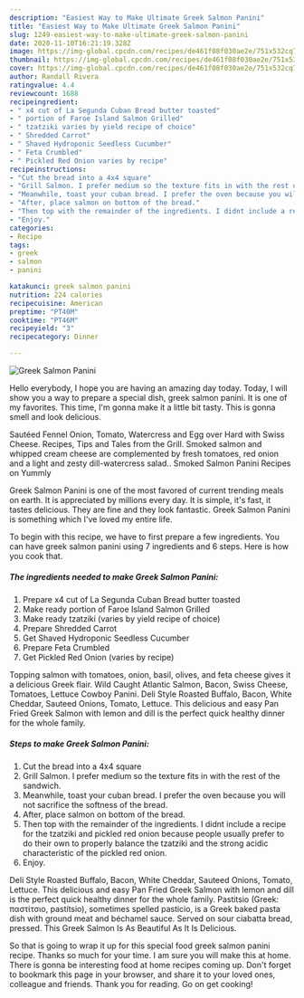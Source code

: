 ```yaml
---
description: "Easiest Way to Make Ultimate Greek Salmon Panini"
title: "Easiest Way to Make Ultimate Greek Salmon Panini"
slug: 1249-easiest-way-to-make-ultimate-greek-salmon-panini
date: 2020-11-10T16:21:19.328Z
image: https://img-global.cpcdn.com/recipes/de461f08f030ae2e/751x532cq70/greek-salmon-panini-recipe-main-photo.jpg
thumbnail: https://img-global.cpcdn.com/recipes/de461f08f030ae2e/751x532cq70/greek-salmon-panini-recipe-main-photo.jpg
cover: https://img-global.cpcdn.com/recipes/de461f08f030ae2e/751x532cq70/greek-salmon-panini-recipe-main-photo.jpg
author: Randall Rivera
ratingvalue: 4.4
reviewcount: 1688
recipeingredient:
- " x4 cut of La Segunda Cuban Bread butter toasted"
- " portion of Faroe Island Salmon Grilled"
- " tzatziki varies by yield recipe of choice"
- " Shredded Carrot"
- " Shaved Hydroponic Seedless Cucumber"
- " Feta Crumbled"
- " Pickled Red Onion varies by recipe"
recipeinstructions:
- "Cut the bread into a 4x4 square"
- "Grill Salmon. I prefer medium so the texture fits in with the rest of the sandwich."
- "Meanwhile, toast your cuban bread. I prefer the oven because you will not sacrifice the softness of the bread."
- "After, place salmon on bottom of the bread."
- "Then top with the remainder of the ingredients. I didnt include a recipe for the tzatziki and pickled red onion because people usually prefer to do their own to properly balance the tzatziki and the strong acidic characteristic of the pickled red onion."
- "Enjoy."
categories:
- Recipe
tags:
- greek
- salmon
- panini

katakunci: greek salmon panini 
nutrition: 224 calories
recipecuisine: American
preptime: "PT40M"
cooktime: "PT46M"
recipeyield: "3"
recipecategory: Dinner

---
```



![Greek Salmon Panini](https://img-global.cpcdn.com/recipes/de461f08f030ae2e/751x532cq70/greek-salmon-panini-recipe-main-photo.jpg)

Hello everybody, I hope you are having an amazing day today. Today, I will show you a way to prepare a special dish, greek salmon panini. It is one of my favorites. This time, I'm gonna make it a little bit tasty. This is gonna smell and look delicious.

Sautéed Fennel Onion, Tomato, Watercress and Egg over Hard with Swiss Cheese. Recipes, Tips and Tales from the Grill. Smoked salmon and whipped cream cheese are complemented by fresh tomatoes, red onion and a light and zesty dill-watercress salad.. Smoked Salmon Panini Recipes on Yummly

Greek Salmon Panini is one of the most favored of current trending meals on earth. It is appreciated by millions every day. It is simple, it's fast, it tastes delicious. They are fine and they look fantastic. Greek Salmon Panini is something which I've loved my entire life.


To begin with this recipe, we have to first prepare a few ingredients. You can have greek salmon panini using 7 ingredients and 6 steps. Here is how you cook that.

<!--inarticleads1-->

##### The ingredients needed to make Greek Salmon Panini:

1. Prepare  x4 cut of La Segunda Cuban Bread butter toasted
1. Make ready  portion of Faroe Island Salmon Grilled
1. Make ready  tzatziki (varies by yield recipe of choice)
1. Prepare  Shredded Carrot
1. Get  Shaved Hydroponic Seedless Cucumber
1. Prepare  Feta Crumbled
1. Get  Pickled Red Onion (varies by recipe)


Topping salmon with tomatoes, onion, basil, olives, and feta cheese gives it a delicious Greek flair. Wild Caught Atlantic Salmon, Bacon, Swiss Cheese, Tomatoes, Lettuce Cowboy Panini. Deli Style Roasted Buffalo, Bacon, White Cheddar, Sauteed Onions, Tomato, Lettuce. This delicious and easy Pan Fried Greek Salmon with lemon and dill is the perfect quick healthy dinner for the whole family. 

<!--inarticleads2-->

##### Steps to make Greek Salmon Panini:

1. Cut the bread into a 4x4 square
1. Grill Salmon. I prefer medium so the texture fits in with the rest of the sandwich.
1. Meanwhile, toast your cuban bread. I prefer the oven because you will not sacrifice the softness of the bread.
1. After, place salmon on bottom of the bread.
1. Then top with the remainder of the ingredients. I didnt include a recipe for the tzatziki and pickled red onion because people usually prefer to do their own to properly balance the tzatziki and the strong acidic characteristic of the pickled red onion.
1. Enjoy.


Deli Style Roasted Buffalo, Bacon, White Cheddar, Sauteed Onions, Tomato, Lettuce. This delicious and easy Pan Fried Greek Salmon with lemon and dill is the perfect quick healthy dinner for the whole family. Pastitsio (Greek: παστίτσιο, pastítsio), sometimes spelled pasticio, is a Greek baked pasta dish with ground meat and béchamel sauce. Served on sour ciabatta bread, pressed. This Greek Salmon Is As Beautiful As It Is Delicious. 

So that is going to wrap it up for this special food greek salmon panini recipe. Thanks so much for your time. I am sure you will make this at home. There is gonna be interesting food at home recipes coming up. Don't forget to bookmark this page in your browser, and share it to your loved ones, colleague and friends. Thank you for reading. Go on get cooking!
